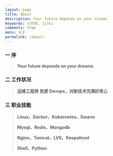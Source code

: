 ```yaml
---
layout: page
title: About
description: Your future depends on your dreams
keywords: 小炒肉, jicki
comments: true
menu: 关于
permalink: /about/
---
```


### 一 序

> **Your future depends on your dreams**
>

### 二 工作状况

> **运维工程师**
> **热爱 Devops，对新技术充满好奇心**

### 三 职业技能

> **Linux、Docker、Kubernetes、Swarm**
>
> **Mysql、Redis、Mongodb**
>
> **Nginx、Tomcat、LVS、Keepalived**
>
> **Shell、Python**
>